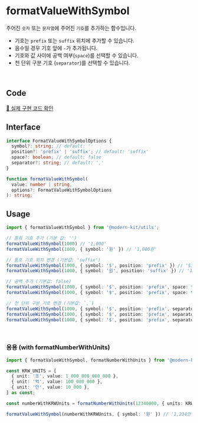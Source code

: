# formatValueWithSymbol

주어진 `숫자` 또는 `문자열`에 주어진 `기호`를 추가하는 함수입니다.

- 기호는 `prefix` 또는 `suffix` 위치에 추가할 수 있습니다.
- 음수일 경우 기호 앞에 `-`가 추가됩니다.
- 기호와 값 사이에 공백 여부(`space`)를 선택할 수 있습니다.
- 천 단위 구분 기호 (`separator`)를 선택할 수 있습니다.

<br />

## Code
[🔗 실제 구현 코드 확인](https://github.com/modern-agile-team/modern-kit/blob/main/packages/utils/src/formatter/formatValueWithSymbol/index.ts)

## Interface
```ts title="typescript"
interface FormatValueWithSymbolOptions {
  symbol?: string; // default: ''
  position?: 'prefix' | 'suffix'; // default: 'suffix'
  space?: boolean; // default: false
  separator?: string; // default: ','
}
```
```ts title="typescript"
function formatValueWithSymbol(
  value: number | string,
  options?: FormatValueWithSymbolOptions
): string;
```

## Usage
```ts title="typescript"
import { formatValueWithSymbol } from '@modern-kit/utils';

// 통화 기호 추가 (기본 값: '')
formatValueWithSymbol(1000) // '1,000'
formatValueWithSymbol(1000, { symbol: '원' }) // '1,000원'

// 통호 기호 위치 변경 (기본값: 'suffix')
formatValueWithSymbol(1000, { symbol: '$', position: 'prefix' }) // '$1,000'
formatValueWithSymbol(1000, { symbol: '원', position: 'suffix' }) // '1,000원'

// 공백 추가 (기본값: false)
formatValueWithSymbol(1000, { symbol: '$', position: 'prefix', space: false }) // '$1,000'
formatValueWithSymbol(1000, { symbol: '$', position: 'prefix', space: true }) // '$ 1,000'

// 천 단위 구분 기호 변경 (기본값: `,`)
formatValueWithSymbol(1000, { symbol: '$', position: 'prefix', separator: '' }) // '$1000'
formatValueWithSymbol(1000, { symbol: '$', position: 'prefix', separator: ',' }) // '$1,000'
formatValueWithSymbol(1000, { symbol: '$', position: 'prefix', separator: '-' }) // '$1-000'
```

<br />

### 응용 (with formatNumberWithUnits)
```ts title="typescript"
import { formatValueWithSymbol, formatNumberWithUnits } from '@modern-kit/utils';

const KRW_UNITS = [
  { unit: '조', value: 1_000_000_000_000 },
  { unit: '억', value: 100_000_000 },
  { unit: '만', value: 10_000 },
] as const;

const numberWithKRWUnits = formatNumberWithUnits(12340000, { units: KRW_UNITS }); // 1,234만

formatValueWithSymbol(numberWithKRWUnits, { symbol: '원' }) // '1,234만원'
```
